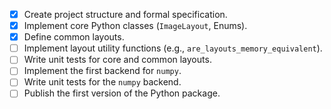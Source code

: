 - [x] Create project structure and formal specification.
- [x] Implement core Python classes (`ImageLayout`, Enums).
- [x] Define common layouts.
- [ ] Implement layout utility functions (e.g., `are_layouts_memory_equivalent`).
- [ ] Write unit tests for core and common layouts.
- [ ] Implement the first backend for `numpy`.
- [ ] Write unit tests for the `numpy` backend.
- [ ] Publish the first version of the Python package.
